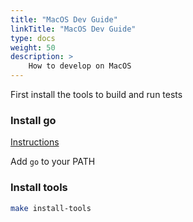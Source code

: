 ```yaml
---
title: "MacOS Dev Guide"
linkTitle: "MacOS Dev Guide"
type: docs
weight: 50
description: >
    How to develop on MacOS
---
```


First install the tools to build and run tests

### Install go

[Instructions](https://golang.org/doc/install)

Add `go` to your PATH

### Install tools

```sh
make install-tools
```
